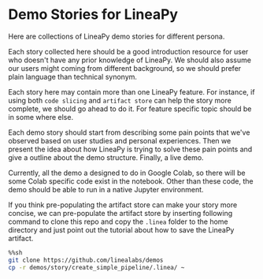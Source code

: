 # Demo Stories for LineaPy

Here are collections of LineaPy demo stories for different persona.

Each story collected here should be a good introduction resource for user who doesn't have any prior knowledge of LineaPy.
We should also assume our users might coming from different background, so we should prefer plain language than technical synonym.

Each story here may contain more than one LineaPy feature. 
For instance, if using both `code slicing` and `artifact store` can help the story more complete, we should go ahead to do it.
For feature specific topic should be in some where else.

Each demo story should start from describing some pain points that we've observed based on user studies and personal experiences.
Then we present the idea about how LineaPy is trying to solve these pain points and give a outline about the demo structure.
Finally, a live demo.

Currently, all the demo a designed to do in Google Colab, so there will be some Colab specific code exist in the notebook.
Other than these code, the demo should be able to run in a native Jupyter environment.

If you think pre-populating the artifact store can make your story more concise, we can pre-populate the artifact store by inserting following command to clone this repo and copy the `.linea` folder to the home directory and just point out the tutorial about how to save the LineaPy artifact.

```bash
%%sh
git clone https://github.com/linealabs/demos
cp -r demos/story/create_simple_pipeline/.linea/ ~
```
